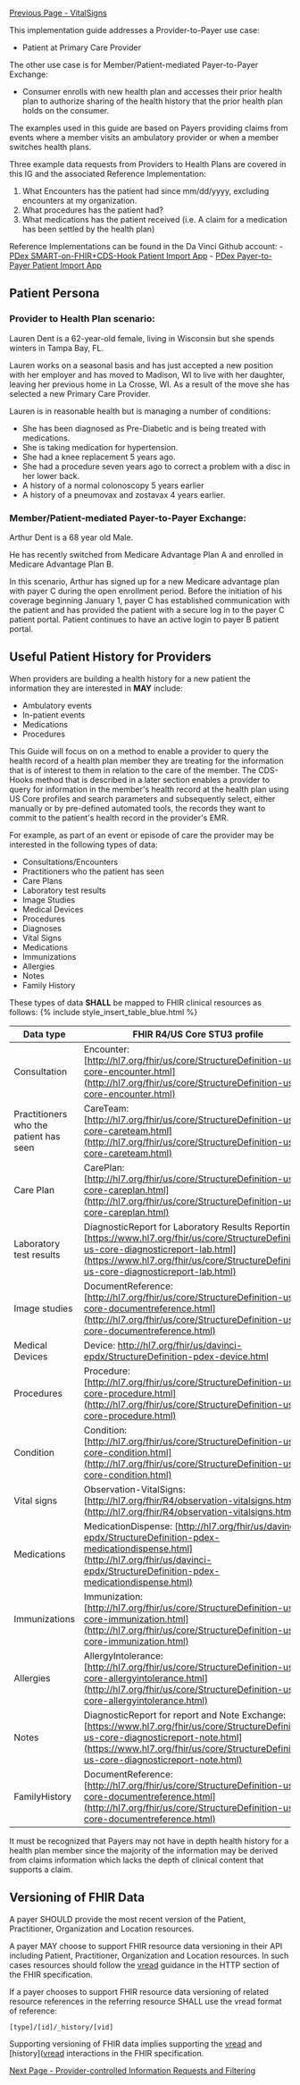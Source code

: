 [Previous Page - VitalSigns](VitalSigns.html)

This implementation guide addresses a Provider-to-Payer use case:

- Patient at Primary Care Provider

The other use case is for Member/Patient-mediated Payer-to-Payer Exchange:

- Consumer enrolls with new health plan and accesses their prior health plan to authorize sharing of the health history that the prior health plan holds on the consumer.

The examples used in this guide are based on Payers providing claims from events where a member visits an ambulatory provider or when a member switches health plans.
		
Three example data requests from Providers to Health Plans are covered in this IG and the associated Reference Implementation:

1. What Encounters has the patient had since mm/dd/yyyy, excluding encounters at my organization.
2. What procedures has the patient had?
3. What medications has the patient received (i.e. A claim for a medication has been settled by the health plan)

Reference Implementations can be found in the Da Vinci Github account:
	- [PDex SMART-on-FHIR+CDS-Hook Patient Import App](https://github.com/HL7-DaVinci/PDex-Patient-Import-App)
	- [PDex Payer-to-Payer Patient Import App](https://github.com/HL7-DaVinci/PDex-Patient-Import-App)
	
## Patient Persona

### Provider to Health Plan scenario:

Lauren Dent is a 62-year-old female, living in Wisconsin but she spends winters in Tampa Bay, FL.

Lauren works on a seasonal basis and has just accepted a new position with her employer and has moved to Madison, WI to live with her daughter, leaving her previous home in La Crosse, WI. As a result of the move she has selected a new Primary Care Provider.

Lauren is in reasonable health but is managing a number of conditions:

- She has been diagnosed as Pre-Diabetic and is being treated with medications.
- She is taking medication for hypertension.
- She had a knee replacement 5 years ago.
- She had a procedure seven years ago to correct a problem with a disc in her lower back.
- A history of a normal colonoscopy 5 years earlier
- A history of a pneumovax and zostavax 4 years earlier.

### Member/Patient-mediated Payer-to-Payer Exchange:

Arthur Dent is a 68 year old Male.

He has recently switched from Medicare Advantage Plan A and enrolled in Medicare Advantage Plan B.

In this scenario, Arthur has signed up for a new  Medicare advantage plan with payer C during the open enrollment period. Before the initiation of his coverage beginning January 1, payer C has established communication with the patient and has provided the patient with a secure log in to the payer C patient portal. Patient continues to have an active login to payer B patient portal.

## Useful Patient History for Providers

When providers are building a health history for a new patient the information they are interested in **MAY** include:

- Ambulatory events
- In-patient events
- Medications
- Procedures

This Guide will focus on on a method to enable a provider to query the health record of a health plan member they are treating for the information that is of interest to them in relation to the care of the member. The CDS-Hooks method that is described in a later section enables a provider to query for information in the member's health record at the health plan using US Core profiles and search parameters and subsequently select, either manually or by pre-defined automated tools, the records they want to commit to the patient's health record in the provider's EMR.

For example, as part of an event or episode of care the provider may be interested in the following types of data:

* Consultations/Encounters
* Practitioners who the patient has seen
* Care Plans 
* Laboratory test results
* Image Studies
* Medical Devices
* Procedures
* Diagnoses
* Vital Signs
* Medications
* Immunizations
* Allergies
* Notes 
* Family History

These types of data **SHALL** be mapped to FHIR clinical resources as follows:
{% include style_insert_table_blue.html %}

| Data type                              | FHIR R4/US Core STU3 profile                                                                                  |
|----------------------------------------|---------------------------------------------------------------------------------------------------------------|
| Consultation                           | Encounter: [http://hl7.org/fhir/us/core/StructureDefinition-us-core-encounter.html](http://hl7.org/fhir/us/core/StructureDefinition-us-core-encounter.html) |
| Practitioners who the patient has seen | CareTeam: [http://hl7.org/fhir/us/core/StructureDefinition-us-core-careteam.html](http://hl7.org/fhir/us/core/StructureDefinition-us-core-careteam.html) |
| Care Plan                              | CarePlan: [http://hl7.org/fhir/us/core/StructureDefinition-us-core-careplan.html](http://hl7.org/fhir/us/core/StructureDefinition-us-core-careplan.html) |
| Laboratory test results                       | DiagnosticReport for Laboratory Results Reporting: [https://www.hl7.org/fhir/us/core/StructureDefinition-us-core-diagnosticreport-lab.html](https://www.hl7.org/fhir/us/core/StructureDefinition-us-core-diagnosticreport-lab.html) |
| Image studies                          | DocumentReference: [http://hl7.org/fhir/us/core/StructureDefinition-us-core-documentreference.html](http://hl7.org/fhir/us/core/StructureDefinition-us-core-documentreference.html) |
| Medical Devices                        | Device: [http://hl7.org/fhir/us/davinci-epdx/StructureDefinition-pdex-device.html ](http://hl7.org/fhir/us/davinci-epdx/StructureDefinition-pdex-device.html ) |
| Procedures                             | Procedure: [http://hl7.org/fhir/us/core/StructureDefinition-us-core-procedure.html](http://hl7.org/fhir/us/core/StructureDefinition-us-core-procedure.html) |
| Condition                              | Condition: [http://hl7.org/fhir/us/core/StructureDefinition-us-core-condition.html](http://hl7.org/fhir/us/core/StructureDefinition-us-core-condition.html) |
| Vital signs                            | Observation-VitalSigns: [http://hl7.org/fhir/R4/observation-vitalsigns.html](http://hl7.org/fhir/R4/observation-vitalsigns.html) |
| Medications                            | MedicationDispense: [http://hl7.org/fhir/us/davinci-epdx/StructureDefinition-pdex-medicationdispense.html](http://hl7.org/fhir/us/davinci-epdx/StructureDefinition-pdex-medicationdispense.html) |
| Immunizations                          | Immunization: [http://hl7.org/fhir/us/core/StructureDefinition-us-core-immunization.html](http://hl7.org/fhir/us/core/StructureDefinition-us-core-immunization.html) |
| Allergies                              | AllergyIntolerance: [http://hl7.org/fhir/us/core/StructureDefinition-us-core-allergyintolerance.html](http://hl7.org/fhir/us/core/StructureDefinition-us-core-allergyintolerance.html) |
| Notes                                  | DiagnosticReport for report and Note Exchange: [https://www.hl7.org/fhir/us/core/StructureDefinition-us-core-diagnosticreport-note.html](https://www.hl7.org/fhir/us/core/StructureDefinition-us-core-diagnosticreport-note.html) |
| FamilyHistory                          | DocumentReference: [http://hl7.org/fhir/us/core/StructureDefinition-us-core-documentreference.html](http://hl7.org/fhir/us/core/StructureDefinition-us-core-documentreference.html) |

It must be recognized that Payers may not have in depth health history for a health plan member since the majority of the information may be derived from claims information which lacks the depth of clinical content that supports a claim.


## Versioning of FHIR Data

A payer SHOULD provide the most recent version of the Patient, Practitioner, Organization and Location resources.

A payer MAY choose to support FHIR resource data versioning in their API including Patient, Practitioner, Organization and Location resources. In such cases resources should follow the [vread](https://www.hl7.org/fhir/http.html#vread) guidance in the HTTP section of the FHIR specification.

If a payer chooses to support FHIR resource data versioning of related resource references in the referring resource SHALL use the vread format of reference:

    [type]/[id]/_history/[vid]

Supporting versioning of FHIR data implies supporting the [vread](https://www.hl7.org/fhir/http.html#vread) and [history]([vread](https://www.hl7.org/fhir/http.html#history) interactions in the FHIR specification.

[Next Page - Provider-controlled Information Requests and Filtering](Provider-controlledInformationRequestsandFiltering.html)
